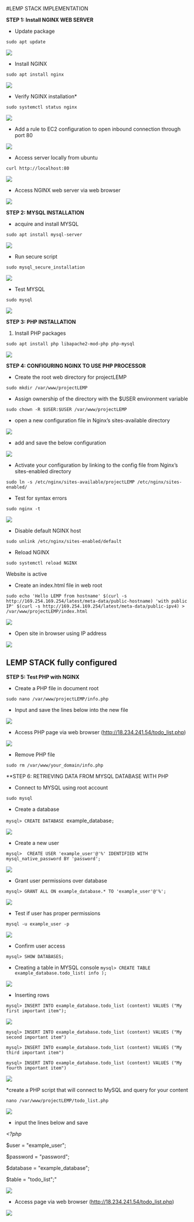 #LEMP STACK IMPLEMENTATION

**STEP 1: Install NGINX WEB SERVER**

* Update package 

`sudo apt update`

![](images/1.png)

* Install NGINX 

`sudo apt install nginx`

![](images/2.png)

* Verify NGINX installation*

`sudo systemctl status nginx`

![](images/3.png)


* Add a rule to EC2 configuration to open inbound connection through port 80

![](images/4.png)

* Access server locally from ubuntu

`curl http://localhost:80`

![](images/5.png)


* Access NGINX web server via web browser

![](images/6.png)



**STEP 2: MYSQL INSTALLATION**

* acquire and install MYSQL 

`sudo apt install mysql-server`



![](images/8.png)

* Run secure script

`sudo mysql_secure_installation`



![](images/9.png)




* Test MYSQL

`sudo mysql`

![](images/10.png)




**STEP 3: PHP INSTALLATION**

1. Install PHP packages

`sudo apt install php libapache2-mod-php php-mysql`


![](images/11.png)

**STEP 4: CONFIGURING NGINX TO USE PHP PROCESSOR**

* Create the root web directory for projectLEMP

`sudo mkdir /var/www/projectLEMP`

* Assign ownership of the directory with the $USER environment variable

`sudo chown -R $USER:$USER /var/www/projectLEMP`

* open a new configuration file in Nginx’s sites-available directory


![](images/13.png)

* add and save the below configuration 

![](images/12.png)

* Activate your configuration by linking to the config file from Nginx’s sites-enabled directory
 
`sudo ln -s /etc/nginx/sites-available/projectLEMP /etc/nginx/sites-enabled/`

* Test for syntax errors 

`sudo nginx -t`

![](images/14.png)

* Disable default NGINX host

`sudo unlink /etc/nginx/sites-enabled/default`

* Reload NGINX

`sudo systemctl reload NGINX`

Website is active

* Create an index.html file in web root

`sudo echo 'Hello LEMP from hostname' $(curl -s http://169.254.169.254/latest/meta-data/public-hostname) 'with public IP' $(curl -s http://169.254.169.254/latest/meta-data/public-ipv4) > /var/www/projectLEMP/index.html`

![](images/15.png)

* Open site in browser using IP address

![](images/16.png)

## LEMP STACK fully configured



**STEP 5: Test PHP with NGINX**

* Create a PHP file in document root

`sudo nano /var/www/projectLEMP/info.php`

* Input and save the lines below into the new file

![](images/18.png)

* Access PHP page via web browser
(http://18.234.241.54/todo_list.php)

![](images/19.png)

* Remove PHP file 

`sudo rm /var/www/your_domain/info.php`


**STEP 6: RETRIEVING DATA FROM MYSQL DATABASE WITH PHP

* Connect to MYSQL using root account

`sudo mysql`

* Create a database

`mysql> CREATE DATABASE `example_database`;`


![](images/21.png)

* Create a new user

`mysql>  CREATE USER 'example_user'@'%' IDENTIFIED WITH mysql_native_password BY 'password';`

![](images/22.png)

* Grant user permissions over database

`mysql> GRANT ALL ON example_database.* TO 'example_user'@'%';`

![](images/23.png)

* Test if user has proper permissions 

`mysql -u example_user -p`

![](images/24.png)

* Confirm user access 

`mysql> SHOW DATABASES;`

* Creating a table in MYSQL console 
`mysql> CREATE TABLE example_database.todo_list( info );`

![](images/25.png)

* Inserting rows

`mysql> INSERT INTO example_database.todo_list (content) VALUES ("My first important item");`

![](images/26.png)

`mysql> INSERT INTO example_database.todo_list (content) VALUES ("My second important item")`

`mysql> INSERT INTO example_database.todo_list (content) VALUES ("My third important item")`

`mysql> INSERT INTO example_database.todo_list (content) VALUES ("My fourth important item")`

![](images/27.png)

*create a PHP script that will connect to MySQL and query for your content

`nano /var/www/projectLEMP/todo_list.php`

![](images/29.png)

* input the lines below and save 


> 
*<?php*


$user = "example_user";

$password = "password";

$database = "example_database";

$table = "todo_list";"

![](images/php.png)

* Access page via web browser
(http://18.234.241.54/todo_list.php)

![](images/28.png)

























